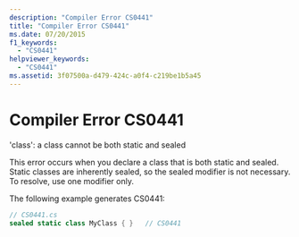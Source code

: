 ```yaml
---
description: "Compiler Error CS0441"
title: "Compiler Error CS0441"
ms.date: 07/20/2015
f1_keywords: 
  - "CS0441"
helpviewer_keywords: 
  - "CS0441"
ms.assetid: 3f07500a-d479-424c-a0f4-c219be1b5a45
---
```

# Compiler Error CS0441
'class': a class cannot be both static and sealed  
  
 This error occurs when you declare a class that is both static and sealed. Static classes are inherently sealed, so the sealed modifier is not necessary. To resolve, use one modifier only.  
  
 The following example generates CS0441:  
  
```csharp  
// CS0441.cs  
sealed static class MyClass { }   // CS0441  
```

